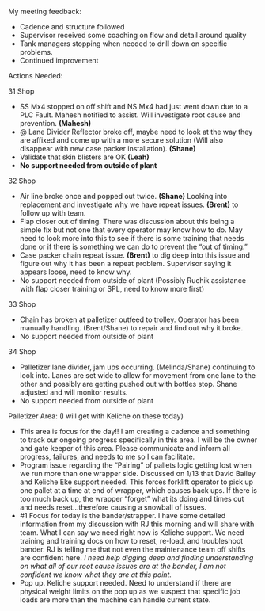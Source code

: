            

My meeting feedback:

-   Cadence and structure followed
-   Supervisor received some coaching on flow and detail around quality
-   Tank managers stopping when needed to drill down on specific problems.
-   Continued improvement

Actions Needed:

31 Shop

-   SS Mx4 stopped on off shift and NS Mx4 had just went down due to a PLC Fault. Mahesh notified to assist. Will investigate root cause and prevention. **(Mahesh)**
-   @ Lane Divider Reflector broke off, maybe need to look at the way they are affixed and come up with a more secure solution (Will also disappear with new case packer installation). **(Shane)**
-   Validate that skin blisters are OK **(Leah)**
-   **No support needed from outside of plant**

32 Shop

-   Air line broke once and popped out twice. **(Shane)** Looking into replacement and investigate why we have repeat issues. **(Brent)** to follow up with team.
-   Flap closer out of timing. There was discussion about this being a simple fix but not one that every operator may know how to do. May need to look more into this to see if there is some training that needs done or if there is something we can do to prevent the “out of timing.”
-   Case packer chain repeat issue. **(Brent)** to dig deep into this issue and figure out why it has been a repeat problem. Supervisor saying it appears loose, need to know why.
-   No support needed from outside of plant (Possibly Ruchik assistance with flap closer training or SPL, need to know more first)

33 Shop

-   Chain has broken at palletizer outfeed to trolley. Operator has been manually handling. (Brent/Shane) to repair and find out why it broke.
-   No support needed from outside of plant

34 Shop

-   Palletizer lane divider, jam ups occurring. (Melinda/Shane) continuing to look into. Lanes are set wide to allow for movement from one lane to the other and possibly are getting pushed out with bottles stop. Shane adjusted and will monitor results.
-   No support needed from outside of plant

Palletizer Area: (I will get with Keliche on these today)

-   This area is focus for the day!! I am creating a cadence and something to track our ongoing progress specifically in this area. I will be the owner and gate keeper of this area. Please communicate and inform all progress, failures, and needs to me so I can facilitate.
-   Program issue regarding the “Pairing” of pallets logic getting lost when we run more than one wrapper side. Discussed on 1/13 that David Bailey and Keliche Eke support needed. This forces forklift operator to pick up one pallet at a time at end of wrapper, which causes back ups. If there is too much back up, the wrapper “forget” what its doing and times out and needs reset…therefore causing a snowball of issues.
-   #1 Focus for today is the bander/strapper. I have some detailed information from my discussion with RJ this morning and will share with team. What I can say we need right now is Keliche support. We need training and training docs on how to reset, re-load, and troubleshoot bander. RJ is telling me that not even the maintenance team off shifts are confident here. _I need help digging deep and finding understanding on what all of our root cause issues are at the bander, I am not confident we know what they are at this point._
-   Pop up. Keliche support needed. Need to understand if there are physical weight limits on the pop up as we suspect that specific job loads are more than the machine can handle current state.
